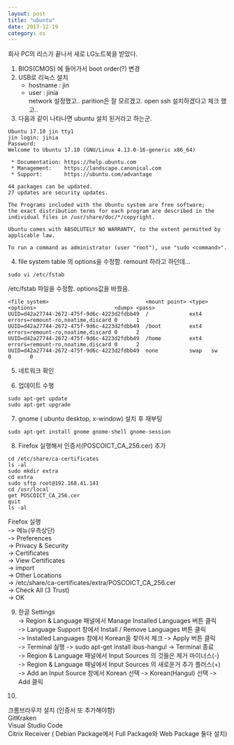 ```yaml
---
layout: post
title: "ubuntu"
date: 2017-12-19
category: os
---
```

회사 PC의 리스가 끝나서 새로 LG노트북을 받았다. 

1. BIOS(CMOS) 에 들어가서  boot order(?) 변경  
2. USB로 리눅스 설치  
   - hostname : jin  
   - user : jinia  
   network 설정했고.. parition은 잘 모르겠고. open ssh 설치하겠다고 체크 했고..
3. 다음과 같이 나타나면 ubuntu 설치 된거라고 하는군.   
```
Ubuntu 17.10 jin tty1
jin login: jinia
Password:
Welcome to Ubuntu 17.10 (GNU/Linux 4.13.0-16-generic x86_64)

 * Documentation: https://help.ubuntu.com
 * Management:    https://landscape.canonical.com
 * Support:       https://ubuntu.com/advantage

44 packages can be updated.
27 updates are security updates.

The Programs included with the Ubuntu system are free software;
the exact distribution terms for each program are described in the 
individual files in /usr/share/doc/*/copyright.

Ubuntu comes with ABSOLUTELY NO WARRANTY, to the extent permitted by 
applicable law.

To run a command as administrator (user "root"), use "sudo <command>".
```   



4. file system table 의 options을 수정함. remount 하라고 하던데... 
```
sudo vi /etc/fstab
```

/etc/fstab 파일을 수정함. options값을 바꿨음. 

```
<file system>                               <mount point> <type> <options>                         <dump> <pass>
UUID=d42a27744-2672-475f-9d6c-4223d2fdbb49  /             ext4   errors=remount-ro,noatime,discard 0      1
UUID=d42a27744-2672-475f-9d6c-4223d2fdbb49  /boot         ext4   errors=remount-ro,noatime,discard 0      2
UUID=d42a27744-2672-475f-9d6c-4223d2fdbb49  /home         ext4   errors=remount-ro,noatime,discard 0      2
UUID=d42a27744-2672-475f-9d6c-4223d2fdbb49  none          swap   sw                                0      0

```

5. 네트워크 확인

6. 업데이트 수행
```
sudo apt-get update
sudo apt-get upgrade
```

7. gnome ( ubuntu desktop, x-window) 설치 후 재부팅
```
sudo apt-get install gnome gnome-shell gnome-session
```

8. Firefox 실행해서 인증서(POSCOICT_CA_256.cer) 추가
```
cd /etc/share/ca-certificates
ls -al
sudo mkdir extra
cd extra
sudo sftp root@192.168.41.141
cd /usr/local
get POSCOICT_CA_256.cer
quit
ls -al
```

Firefox 실행  
-> 메뉴(우측상단)  
-> Preferences  
-> Privacy & Security  
-> Certificates  
-> View Certificates  
-> import  
-> Other Locations  
-> /etc/share/ca-certificates/extra/POSCOICT_CA_256.cer  
-> Check All (3 Trust)  
-> OK


9. 한글
Settings  
-> Region & Language 패널에서 Manage Installed Languages 버튼 클릭  
-> Language Support 창에서 Install / Remove Languages 버튼 클릭  
-> Installed Languages 창에서 Korean을 찾아서 체크 -> Apply 버튼 클릭  
-> Terminal 실행 -> sudo apt-get install ibus-hangul -> Terminal 종료  
-> Region & Language 패널에서 Input Sources 의 것들은 제거 마이너스(-)   
-> Region & Language 패널에서 Input Sources 의 새로운거 추가 플러스(+)  
-> Add an Input Source 창에서 Korean 선택 -> Korean(Hangul) 선택 -> Add 클릭  


10. 
크롬브라우저 설치 (인증서 또 추가해야함)  
GitKraken  
Visual Studio Code  
Citrix Receiver ( Debian Package에서 Full Package와 Web Package 둘다 설치)  